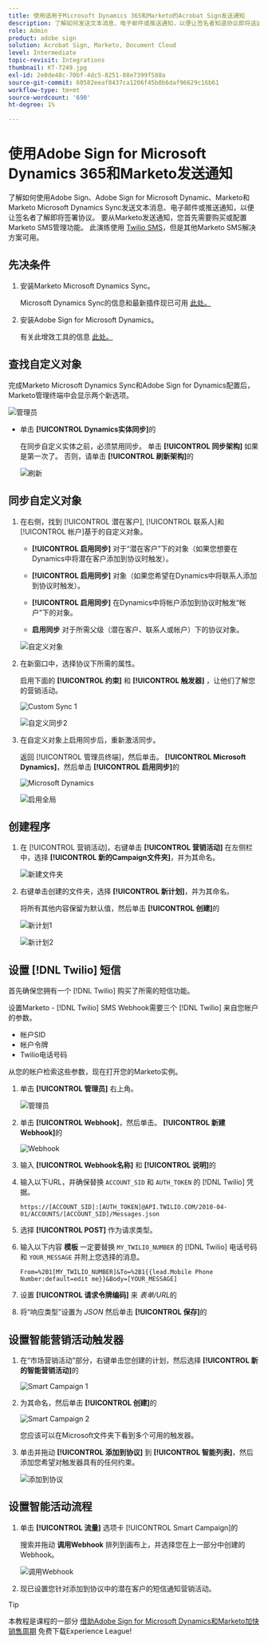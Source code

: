 ```yaml
---
title: 使用适用于Microsoft Dynamics 365和Marketo的Acrobat Sign发送通知
description: 了解如何发送文本消息、电子邮件或推送通知，以便让签名者知道协议即将送达
role: Admin
product: adobe sign
solution: Acrobat Sign, Marketo, Document Cloud
level: Intermediate
topic-revisit: Integrations
thumbnail: KT-7249.jpg
exl-id: 2e0de48c-70bf-4dc5-8251-88e7399f588a
source-git-commit: 60582eeaf8437ca1206f45b0b6daf96629c16b61
workflow-type: tm+mt
source-wordcount: '690'
ht-degree: 1%

---
```


# 使用Adobe Sign for Microsoft Dynamics 365和Marketo发送通知

了解如何使用Adobe Sign、Adobe Sign for Microsoft Dynamic、Marketo和Marketo Microsoft Dynamics Sync发送文本消息、电子邮件或推送通知，以便让签名者了解即将签署协议。 要从Marketo发送通知，您首先需要购买或配置Marketo SMS管理功能。 此演练使用 [Twilio SMS](https://launchpoint.marketo.com/twilio/twilio-sms-for-marketo/)，但是其他Marketo SMS解决方案可用。

## 先决条件

1. 安装Marketo Microsoft Dynamics Sync。

   Microsoft Dynamics Sync的信息和最新插件现已可用 [此处。](https://experienceleague.adobe.com/docs/marketo/using/product-docs/crm-sync/microsoft-dynamics/marketo-plugin-releases-for-microsoft-dynamics.html)

1. 安装Adobe Sign for Microsoft Dynamics。

   有关此增效工具的信息 [此处。](https://helpx.adobe.com/ca/sign/using/microsoft-dynamics-integration-installation-guide.html)

## 查找自定义对象

完成Marketo Microsoft Dynamics Sync和Adobe Sign for Dynamics配置后，Marketo管理终端中会显示两个新选项。

![管理员](assets/adminTerminal.png)

* 单击 **[!UICONTROL Dynamics实体同步]**&#x200B;的

   在同步自定义实体之前，必须禁用同步。 单击 **[!UICONTROL 同步架构]** 如果是第一次了。 否则，请单击 **[!UICONTROL 刷新架构]**&#x200B;的

   ![刷新](assets/refreshSchema.png)

## 同步自定义对象

1. 在右侧，找到 [!UICONTROL 潜在客户], [!UICONTROL 联系人]和 [!UICONTROL 帐户]基于的自定义对象。

   * **[!UICONTROL 启用同步]** 对于“潜在客户”下的对象（如果您想要在Dynamics中将潜在客户添加到协议时触发）。

   * **[!UICONTROL 启用同步]** 对象（如果您希望在Dynamics中将联系人添加到协议时触发）。

   * **[!UICONTROL 启用同步]** 在Dynamics中将帐户添加到协议时触发“帐户”下的对象。

   * **启用同步** 对于所需父级（潜在客户、联系人或帐户）下的协议对象。

   ![自定义对象](assets/enableSyncDynamics.png)

1. 在新窗口中，选择协议下所需的属性。

   启用下面的 **[!UICONTROL 约束]** 和 **[!UICONTROL 触发器]** ，让他们了解您的营销活动。

   ![Custom Sync 1](assets/entitySync1.png)

   ![自定义同步2](assets/entitySync2.png)

1. 在自定义对象上启用同步后，重新激活同步。

   返回 [!UICONTROL 管理员终端]，然后单击。 **[!UICONTROL Microsoft Dynamics]**，然后单击 **[!UICONTROL 启用同步]**&#x200B;的

   ![Microsoft Dynamics](assets/microsoftDynamics.png)

   ![启用全局](assets/enableGlobalDynamics.png)

## 创建程序

1. 在 [!UICONTROL 营销活动]，右键单击 **[!UICONTROL 营销活动]** 在左侧栏中，选择 **[!UICONTROL 新的Campaign文件夹]**，并为其命名。

   ![新建文件夹](assets/newFolder.png)

1. 右键单击创建的文件夹，选择 **[!UICONTROL 新计划]**，并为其命名。

   将所有其他内容保留为默认值，然后单击 **[!UICONTROL 创建]**&#x200B;的

   ![新计划1](assets/newProgram1.png)

   ![新计划2](assets/newProgram2.png)

## 设置 [!DNL Twilio] 短信

首先确保您拥有一个 [!DNL Twilio] 购买了所需的短信功能。

设置Marketo - [!DNL Twilio] SMS Webhook需要三个 [!DNL Twilio] 来自您帐户的参数。

* 帐户SID
* 帐户令牌
* Twilio电话号码

从您的帐户检索这些参数，现在打开您的Marketo实例。

1. 单击 **[!UICONTROL 管理员]** 右上角。

   ![管理员](assets/adminTab.png)

1. 单击 **[!UICONTROL Webhook]**，然后单击。 **[!UICONTROL 新建Webhook]**&#x200B;的

   ![Webhook](assets/webhooks.png)

1. 输入 **[!UICONTROL Webhook名称]** 和 **[!UICONTROL 说明]**&#x200B;的

1. 输入以下URL，并确保替换 `ACCOUNT_SID` 和 `AUTH_TOKEN` 的 [!DNL Twilio] 凭据。

   ```
   https://[ACCOUNT_SID]:[AUTH_TOKEN]@API.TWILIO.COM/2010-04-01/ACCOUNTS/[ACCOUNT_SID]/Messages.json
   ```

1. 选择 **[!UICONTROL POST]** 作为请求类型。

1. 输入以下内容 **模板** 一定要替换 `MY_TWILIO_NUMBER` 的 [!DNL Twilio] 电话号码和 `YOUR_MESSAGE` 并附上您选择的消息。

   ```
   From=%2B1[MY_TWILIO_NUMBER]&To=%2B1{{lead.Mobile Phone Number:default=edit me}}&Body=[YOUR_MESSAGE]
   ```

1. 设置 **[!UICONTROL 请求令牌编码]** 来 *表单/URL*&#x200B;的

1. 将“响应类型”设置为 *JSON* 然后单击 **[!UICONTROL 保存]**&#x200B;的

## 设置智能营销活动触发器

1. 在“市场营销活动”部分，右键单击您创建的计划，然后选择 **[!UICONTROL 新的智能营销活动]**&#x200B;的

   ![Smart Campaign 1](assets/smartCampaign1.png)

1. 为其命名，然后单击 **[!UICONTROL 创建]**&#x200B;的

   ![Smart Campaign 2](assets/smartCampaign3.png)

   您应该可以在Microsoft文件夹下看到多个可用的触发器。

1. 单击并拖动 **[!UICONTROL 添加到协议]** 到 **[!UICONTROL 智能列表]**，然后添加您希望对触发器具有的任何约束。

   ![添加到协议](assets/addedToAgreementDynamics.png)

## 设置智能活动流程

1. 单击 **[!UICONTROL 流量]** 选项卡 [!UICONTROL Smart Campaign]的

   搜索并拖动 **调用Webhook** 排列到画布上，并选择您在上一部分中创建的Webhook。

   ![调用Webhook](assets/callWebhook.png)

1. 现已设置您针对添加到协议中的潜在客户的短信通知营销活动。
>[!TIP]
>
>本教程是课程的一部分 [借助Adobe Sign for Microsoft Dynamics和Marketo加快销售周期](https://experienceleague.adobe.com/?recommended=Sign-U-1-2021.1) 免费下载Experience League!